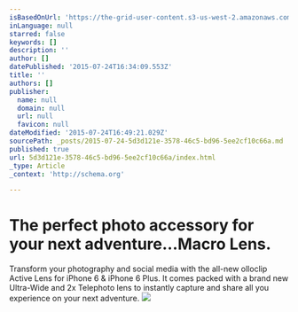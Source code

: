 ```yaml
---
isBasedOnUrl: 'https://the-grid-user-content.s3-us-west-2.amazonaws.com/d4102349-ce5a-487a-9e35-2c65ae426a8b.gif'
inLanguage: null
starred: false
keywords: []
description: ''
author: []
datePublished: '2015-07-24T16:34:09.553Z'
title: ''
authors: []
publisher:
  name: null
  domain: null
  url: null
  favicon: null
dateModified: '2015-07-24T16:49:21.029Z'
sourcePath: _posts/2015-07-24-5d3d121e-3578-46c5-bd96-5ee2cf10c66a.md
published: true
url: 5d3d121e-3578-46c5-bd96-5ee2cf10c66a/index.html
_type: Article
_context: 'http://schema.org'

---
```

# The perfect photo accessory for your next adventure...Macro Lens.

Transform your photography and social media with the all-new olloclip Active Lens for iPhone 6 & iPhone 6 Plus. It comes packed with a brand new Ultra-Wide and 2x Telephoto lens to instantly capture and share all you experience on your next adventure.
![](https://the-grid-user-content.s3-us-west-2.amazonaws.com/d4102349-ce5a-487a-9e35-2c65ae426a8b.gif)